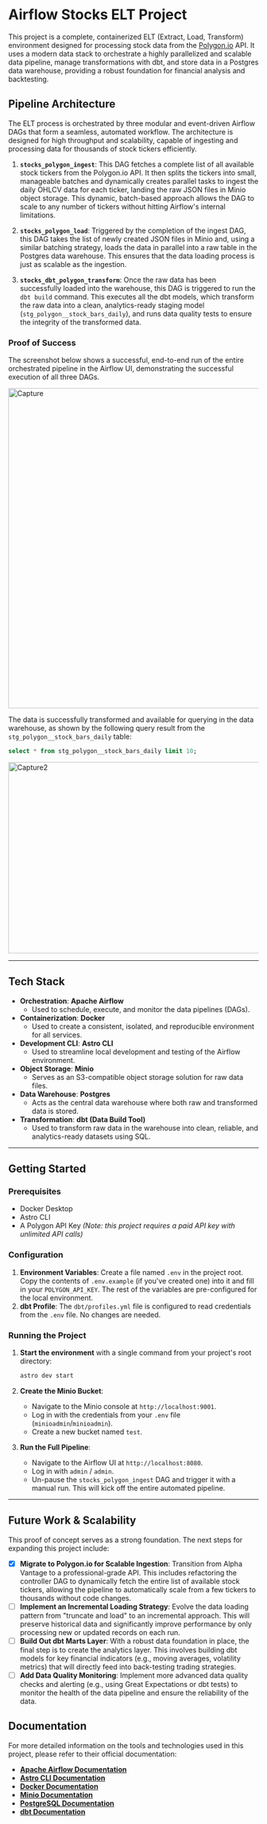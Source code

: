 # Airflow Stocks ELT Project

This project is a complete, containerized ELT (Extract, Load, Transform) environment designed for processing stock data from the [Polygon.io](https://polygon.io/) API. It uses a modern data stack to orchestrate a highly parallelized and scalable data pipeline, manage transformations with dbt, and store data in a Postgres data warehouse, providing a robust foundation for financial analysis and backtesting.

## Pipeline Architecture

The ELT process is orchestrated by three modular and event-driven Airflow DAGs that form a seamless, automated workflow. The architecture is designed for high throughput and scalability, capable of ingesting and processing data for thousands of stock tickers efficiently.

1. **`stocks_polygon_ingest`**: This DAG fetches a complete list of all available stock tickers from the Polygon.io API. It then splits the tickers into small, manageable batches and dynamically creates parallel tasks to ingest the daily OHLCV data for each ticker, landing the raw JSON files in Minio object storage. This dynamic, batch-based approach allows the DAG to scale to any number of tickers without hitting Airflow's internal limitations.

2. **`stocks_polygon_load`**: Triggered by the completion of the ingest DAG, this DAG takes the list of newly created JSON files in Minio and, using a similar batching strategy, loads the data in parallel into a raw table in the Postgres data warehouse. This ensures that the data loading process is just as scalable as the ingestion.

3. **`stocks_dbt_polygon_transform`**: Once the raw data has been successfully loaded into the warehouse, this DAG is triggered to run the `dbt build` command. This executes all the dbt models, which transform the raw data into a clean, analytics-ready staging model (`stg_polygon__stock_bars_daily`), and runs data quality tests to ensure the integrity of the transformed data.

### Proof of Success

The screenshot below shows a successful, end-to-end run of the entire orchestrated pipeline in the Airflow UI, demonstrating the successful execution of all three DAGs.

<img width="1851" height="643" alt="Capture" src="https://github.com/user-attachments/assets/2a60a94b-f985-4c20-93b9-3d13869a9f3d" />

The data is successfully transformed and available for querying in the data warehouse, as shown by the following query result from the `stg_polygon__stock_bars_daily` table:

```sql
select * from stg_polygon__stock_bars_daily limit 10;
```

<img width="911" height="384" alt="Capture2" src="https://github.com/user-attachments/assets/ec11240d-2e59-4ccf-973b-86c2cde5647c" />

---

## Tech Stack

* **Orchestration**: **Apache Airflow**
  * Used to schedule, execute, and monitor the data pipelines (DAGs).
* **Containerization**: **Docker**
  * Used to create a consistent, isolated, and reproducible environment for all services.
* **Development CLI**: **Astro CLI**
  * Used to streamline local development and testing of the Airflow environment.
* **Object Storage**: **Minio**
  * Serves as an S3-compatible object storage solution for raw data files.
* **Data Warehouse**: **Postgres**
  * Acts as the central data warehouse where both raw and transformed data is stored.
* **Transformation**: **dbt (Data Build Tool)**
  * Used to transform raw data in the warehouse into clean, reliable, and analytics-ready datasets using SQL.

---

## Getting Started

### Prerequisites

* Docker Desktop
* Astro CLI
* A Polygon API Key _(Note: this project requires a paid API key with unlimited API calls)_

### Configuration

1. **Environment Variables**: Create a file named `.env` in the project root. Copy the contents of `.env.example` (if you've created one) into it and fill in your `POLYGON_API_KEY`. The rest of the variables are pre-configured for the local environment.
2. **dbt Profile**: The `dbt/profiles.yml` file is configured to read credentials from the `.env` file. No changes are needed.

### Running the Project

1. **Start the environment** with a single command from your project's root directory:

    ```bash
    astro dev start
    ```

2. **Create the Minio Bucket**:
    * Navigate to the Minio console at `http://localhost:9001`.
    * Log in with the credentials from your `.env` file (`minioadmin`/`minioadmin`).
    * Create a new bucket named `test`.

3. **Run the Full Pipeline**:
    * Navigate to the Airflow UI at `http://localhost:8080`.
    * Log in with `admin` / `admin`.
    * Un-pause the `stocks_polygon_ingest` DAG and trigger it with a manual run. This will kick off the entire automated pipeline.

---

## Future Work & Scalability

This proof of concept serves as a strong foundation. The next steps for expanding this project include:

- [x] **Migrate to Polygon.io for Scalable Ingestion**: Transition from Alpha Vantage to a professional-grade API. This includes refactoring the controller DAG to dynamically fetch the entire list of available stock tickers, allowing the pipeline to automatically scale from a few tickers to thousands without code changes.
- [ ] **Implement an Incremental Loading Strategy**: Evolve the data loading pattern from "truncate and load" to an incremental approach. This will preserve historical data and significantly improve performance by only processing new or updated records on each run.
- [ ] **Build Out dbt Marts Layer**: With a robust data foundation in place, the final step is to create the analytics layer. This involves building dbt models for key financial indicators (e.g., moving averages, volatility metrics) that will directly feed into back-testing trading strategies.
- [ ] **Add Data Quality Monitoring**: Implement more advanced data quality checks and alerting (e.g., using Great Expectations or dbt tests) to monitor the health of the data pipeline and ensure the reliability of the data.

## Documentation

For more detailed information on the tools and technologies used in this project, please refer to their official documentation:

* **[Apache Airflow Documentation](https://airflow.apache.org/docs/)**
* **[Astro CLI Documentation](https://www.astronomer.io/docs/astro/cli/overview)**
* **[Docker Documentation](https://docs.docker.com/)**
* **[Minio Documentation](https://docs.min.io/)**
* **[PostgreSQL Documentation](https://www.postgresql.org/docs/)**
* **[dbt Documentation](https://docs.getdbt.com/)**
